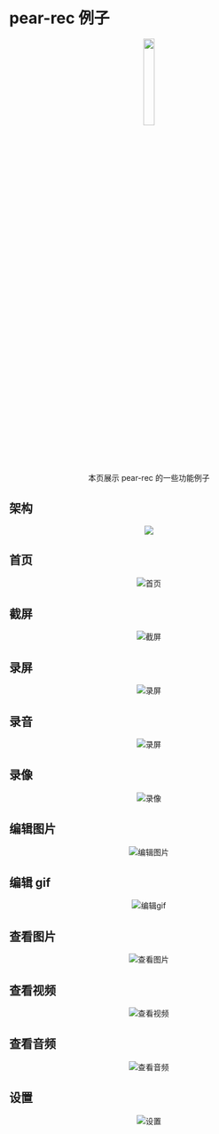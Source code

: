 # pear-rec 例子

<center>
  <img src="../assets/imgs/logo.png" style="width:20%;" />
</center>

<center>本页展示 pear-rec 的一些功能例子</center>

## 架构

<center>
  <img src="/imgs/1700442414996.jpg" />
</center>

## 首页

<center>
  <img src="../assets/imgs/home.jpg" title="首页" />
</center>

## 截屏

<center>
  <img src="../assets/imgs/ss.jpg" title="截屏" />
</center>

## 录屏

<center>
  <img src="../assets/imgs/rs.jpg"  title="录屏" />
</center>

## 录音

<center>
  <img src="../assets/imgs/ra.jpg" title="录屏" />
</center>

## 录像

<center>
  <img src="../assets/imgs/rv.jpg" title="录像" />
</center>

## 编辑图片

<center>
  <img src="../assets/imgs/ei.jpg" title="编辑图片" />
</center>

## 编辑 gif

<center>
  <img src="../assets/imgs/eg.jpg" title="编辑gif" />
</center>

## 查看图片

<center>
  <img src="../assets/imgs/vi.jpg"  title="查看图片" />
</center>

## 查看视频

<center>
  <img src="../assets/imgs/vv.jpg" title="查看视频"/>
</center>

## 查看音频

<center>
  <img src="../assets/imgs/va.jpg" title="查看音频" />
</center>

## 设置

<center>
  <img src="../assets/imgs/setting.jpg"  title="设置" />
</center>
